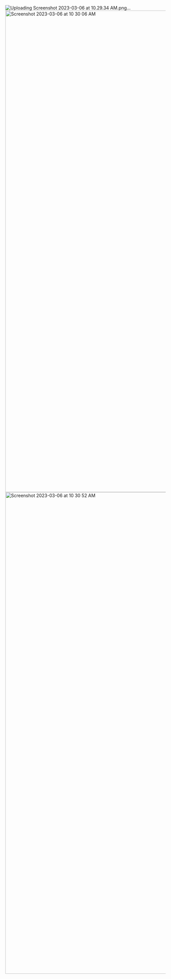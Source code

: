  ![Uploading Screenshot 2023-03-06 at 10.29.34 AM.png…]()
<img width="1512" alt="Screenshot 2023-03-06 at 10 30 06 AM" src="https://user-images.githubusercontent.com/62153882/223175053-f482703b-fa43-4430-93a2-c148935cc78a.png">
<img width="1512" alt="Screenshot 2023-03-06 at 10 30 52 AM" src="https://user-images.githubusercontent.com/62153882/223175061-533f609a-0e02-463b-8a91-b5acc5108f95.png">
